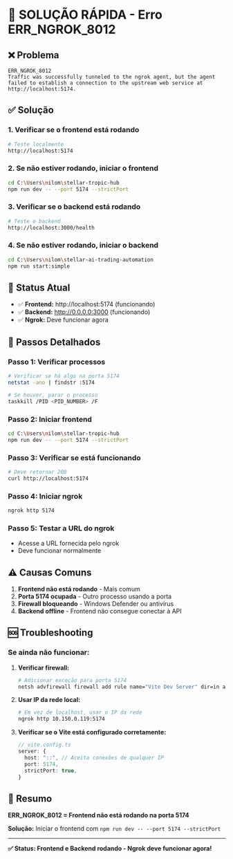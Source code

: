 # 🚨 SOLUÇÃO RÁPIDA - Erro ERR_NGROK_8012

## ❌ Problema
```
ERR_NGROK_8012
Traffic was successfully tunneled to the ngrok agent, but the agent failed to establish a connection to the upstream web service at http://localhost:5174.
```

## ✅ Solução

### 1. Verificar se o frontend está rodando
```bash
# Teste localmente
http://localhost:5174
```

### 2. Se não estiver rodando, iniciar o frontend
```bash
cd C:\Users\nilom\stellar-tropic-hub
npm run dev -- --port 5174 --strictPort
```

### 3. Verificar se o backend está rodando
```bash
# Teste o backend
http://localhost:3000/health
```

### 4. Se não estiver rodando, iniciar o backend
```bash
cd C:\Users\nilom\stellar-ai-trading-automation
npm run start:simple
```

## 🔧 Status Atual
- ✅ **Frontend:** http://localhost:5174 (funcionando)
- ✅ **Backend:** http://0.0.0.0:3000 (funcionando)
- ✅ **Ngrok:** Deve funcionar agora

## 📝 Passos Detalhados

### Passo 1: Verificar processos
```bash
# Verificar se há algo na porta 5174
netstat -ano | findstr :5174

# Se houver, parar o processo
taskkill /PID <PID_NUMBER> /F
```

### Passo 2: Iniciar frontend
```bash
cd C:\Users\nilom\stellar-tropic-hub
npm run dev -- --port 5174 --strictPort
```

### Passo 3: Verificar se está funcionando
```bash
# Deve retornar 200
curl http://localhost:5174
```

### Passo 4: Iniciar ngrok
```bash
ngrok http 5174
```

### Passo 5: Testar a URL do ngrok
- Acesse a URL fornecida pelo ngrok
- Deve funcionar normalmente

## ⚠️ Causas Comuns

1. **Frontend não está rodando** - Mais comum
2. **Porta 5174 ocupada** - Outro processo usando a porta
3. **Firewall bloqueando** - Windows Defender ou antivírus
4. **Backend offline** - Frontend não consegue conectar à API

## 🆘 Troubleshooting

### Se ainda não funcionar:

1. **Verificar firewall:**
   ```bash
   # Adicionar exceção para porta 5174
   netsh advfirewall firewall add rule name="Vite Dev Server" dir=in action=allow protocol=TCP localport=5174
   ```

2. **Usar IP da rede local:**
   ```bash
   # Em vez de localhost, usar o IP da rede
   ngrok http 10.150.0.119:5174
   ```

3. **Verificar se o Vite está configurado corretamente:**
   ```typescript
   // vite.config.ts
   server: {
     host: "::", // Aceita conexões de qualquer IP
     port: 5174,
     strictPort: true,
   }
   ```

## 🎯 Resumo
**ERR_NGROK_8012 = Frontend não está rodando na porta 5174**

**Solução:** Iniciar o frontend com `npm run dev -- --port 5174 --strictPort`

---
**✅ Status: Frontend e Backend rodando - Ngrok deve funcionar agora!**
